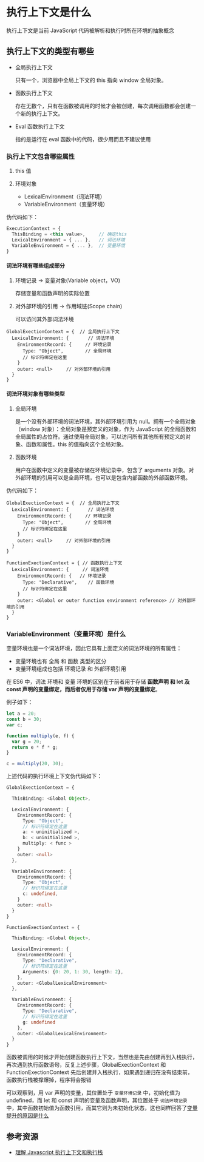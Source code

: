 # 执行上下文是什么

执行上下文是当前 JavaScript 代码被解析和执行时所在环境的抽象概念

## 执行上下文的类型有哪些

- 全局执行上下文

  只有一个，浏览器中全局上下文的 this 指向 window 全局对象。

- 函数执行上下文

  存在无数个，只有在函数被调用的时候才会被创建，每次调用函数都会创建一个新的执行上下文。

- Eval 函数执行上下文

  指的是运行在 eval 函数中的代码，很少用而且不建议使用

### 执行上下文包含哪些属性

1. this 值

2. 环境对象

   - LexicalEnvironment（词法环境）
   - VariableEnvironment（变量环境）

伪代码如下：

```ts
ExecutionContext = {
  ThisBinding = <this value>,     // 确定this
  LexicalEnvironment = { ... },   // 词法环境
  VariableEnvironment = { ... },  // 变量环境
}
```

#### 词法环境有哪些组成部分

1. 环境记录 -> 变量对象(Variable object，VO)

   存储变量和函数声明的实际位置

2. 对外部环境的引用 -> 作用域链(Scope chain)

   可以访问其外部词法环境

```ts{3,7}
GlobalExectionContext = {  // 全局执行上下文
  LexicalEnvironment: {       // 词法环境
    EnvironmentRecord: {     // 环境记录
      Type: "Object",        // 全局环境
      // 标识符绑定在这里
    }
    outer: <null>     // 对外部环境的引用
  }
}
```

#### 词法环境对象有哪些类型

1. 全局环境

   是一个没有外部环境的词法环境，其外部环境引用为 null。拥有一个全局对象（window 对象）：全局对象是预定义的对象，作为 JavaScript 的全局函数和全局属性的占位符。通过使用全局对象，可以访问所有其他所有预定义的对象、函数和属性。this 的值指向这个全局对象。

2. 函数环境

   用户在函数中定义的变量被存储在环境记录中，包含了 arguments 对象。对外部环境的引用可以是全局环境，也可以是包含内部函数的外部函数环境。

伪代码如下：

```ts{4,14}
GlobalExectionContext = {  // 全局执行上下文
  LexicalEnvironment: {       // 词法环境
    EnvironmentRecord: {     // 环境记录
      Type: "Object",        // 全局环境
      // 标识符绑定在这里
    }
    outer: <null>     // 对外部环境的引用
  }
}

FunctionExectionContext = { // 函数执行上下文
  LexicalEnvironment: {     // 词法环境
    EnvironmentRecord: {   // 环境记录
      Type: "Declarative",    // 函数环境
      // 标识符绑定在这里
    }
    outer: <Global or outer function environment reference> // 对外部环境的引用
  }
}
```

### VariableEnvironment（变量环境）是什么

变量环境也是一个词法环境，因此它具有上面定义的词法环境的所有属性：

- 变量环境也有 全局 和 函数 类型的区分
- 变量环境组成也包括 环境记录 和 外部环境引用

在 ES6 中，词法 环境和 变量 环境的区别在于前者用于存储 **函数声明 和 let 及 const 声明的变量绑定，而后者仅用于存储 var 声明的变量绑定**。

例子如下：

```ts
let a = 20;
const b = 30;
var c;

function multiply(e, f) {
  var g = 20;
  return e * f * g;
}

c = multiply(20, 30);
```

上述代码的执行环境上下文伪代码如下：

```ts
GlobalExectionContext = {

  ThisBinding: <Global Object>,

  LexicalEnvironment: {
    EnvironmentRecord: {
      Type: "Object",
      // 标识符绑定在这里
      a: < uninitialized >,
      b: < uninitialized >,
      multiply: < func >
    }
    outer: <null>
  },

  VariableEnvironment: {
    EnvironmentRecord: {
      Type: "Object",
      // 标识符绑定在这里
      c: undefined,
    }
    outer: <null>
  }
}

FunctionExectionContext = {

  ThisBinding: <Global Object>,

  LexicalEnvironment: {
    EnvironmentRecord: {
      Type: "Declarative",
      // 标识符绑定在这里
      Arguments: {0: 20, 1: 30, length: 2},
    },
    outer: <GlobalLexicalEnvironment>
  },

  VariableEnvironment: {
    EnvironmentRecord: {
      Type: "Declarative",
      // 标识符绑定在这里
      g: undefined
    },
    outer: <GlobalLexicalEnvironment>
  }
}
```

函数被调用的时候才开始创建函数执行上下文，当然也是先由创建再到入栈执行，再次遇到执行函数语句，反复上述步骤，GlobalExectionContext 和 FunctionExectionContext 先后创建并入栈执行，如果遇到递归在没有结束前，函数执行栈被撑爆掉，程序将会报错

可以观察到，用 var 声明的变量，其位置处于 `变量环境记录` 中，初始化值为 undefined，而 let 和 const 声明的变量及函数声明，其位置处于 `词法环境记录` 中，其中函数初始值为函数引用，而其它则为未初始化状态，这也同样回答了[变量提升的原因是什么](../变量提升的原因是什么/main)

## 参考资源

- [理解 Javascript 执行上下文和执行栈](https://juejin.im/post/5bdfd3e151882516c6432c32)


